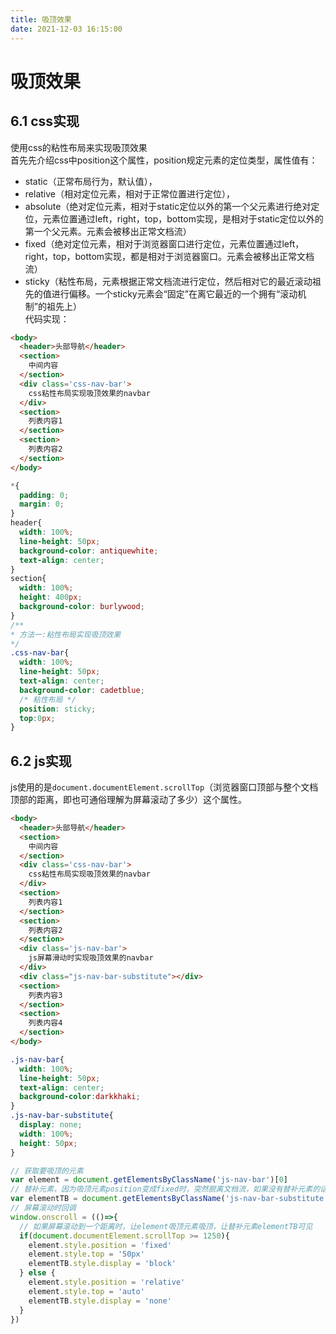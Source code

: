 ```yaml
---
title: 吸顶效果
date: 2021-12-03 16:15:00
---
```

# 吸顶效果
## 6.1 css实现
使用css的粘性布局来实现吸顶效果  
首先先介绍css中position这个属性，position规定元素的定位类型，属性值有：
* static（正常布局行为，默认值），
* relative（相对定位元素，相对于正常位置进行定位），
* absolute（绝对定位元素，相对于static定位以外的第一个父元素进行绝对定位，元素位置通过left，right，top，bottom实现，是相对于static定位以外的第一个父元素。元素会被移出正常文档流）
* fixed（绝对定位元素，相对于浏览器窗口进行定位，元素位置通过left，right，top，bottom实现，都是相对于浏览器窗口。元素会被移出正常文档流）
* sticky（粘性布局，元素根据正常文档流进行定位，然后相对它的最近滚动祖先的值进行偏移。一个sticky元素会“固定”在离它最近的一个拥有“滚动机制”的祖先上）  
代码实现： 
```html
<body>
  <header>头部导航</header>
  <section>
    中间内容
  </section>
  <div class='css-nav-bar'>
    css粘性布局实现吸顶效果的navbar
  </div>
  <section>
    列表内容1
  </section>
  <section>
    列表内容2
  </section>
</body>
``` 
```css
*{
  padding: 0;
  margin: 0;
}
header{
  width: 100%;
  line-height: 50px;
  background-color: antiquewhite;
  text-align: center;
}
section{
  width: 100%;
  height: 400px;
  background-color: burlywood;
}
/**
* 方法一:粘性布局实现吸顶效果
*/
.css-nav-bar{
  width: 100%;
  line-height: 50px;
  text-align: center;
  background-color: cadetblue;
  /* 粘性布局 */
  position: sticky; 
  top:0px;
}
```
## 6.2 js实现
js使用的是`document.documentElement.scrollTop`（浏览器窗口顶部与整个文档顶部的距离，即也可通俗理解为屏幕滚动了多少）这个属性。
```html
<body>
  <header>头部导航</header>
  <section>
    中间内容
  </section>
  <div class='css-nav-bar'>
    css粘性布局实现吸顶效果的navbar
  </div>
  <section>
    列表内容1
  </section>
  <section>
    列表内容2
  </section>
  <div class='js-nav-bar'>
    js屏幕滑动时实现吸顶效果的navbar
  </div>
  <div class="js-nav-bar-substitute"></div>
  <section>
    列表内容3
  </section>
  <section>
    列表内容4
  </section>
</body>
```
```css
.js-nav-bar{
  width: 100%;
  line-height: 50px;
  text-align: center;
  background-color:darkkhaki;
}
.js-nav-bar-substitute{
  display: none;
  width: 100%;
  height: 50px;
}
```
```js
// 获取要吸顶的元素
var element = document.getElementsByClassName('js-nav-bar')[0]
// 替补元素，因为吸顶元素position变成fixed时，突然脱离文档流，如果没有替补元素的话，下面的内容会突然向上跳一个吸顶元素的高度。
var elementTB = document.getElementsByClassName('js-nav-bar-substitute')[0]
// 屏幕滚动时回调
window.onscroll = (()=>{
  // 如果屏幕滚动到一个距离时，让element吸顶元素吸顶，让替补元素elementTB可见
  if(document.documentElement.scrollTop >= 1250){
    element.style.position = 'fixed'
    element.style.top = '50px'
    elementTB.style.display = 'block'
  } else {
    element.style.position = 'relative'
    element.style.top = 'auto'
    elementTB.style.display = 'none'
  }
})
```